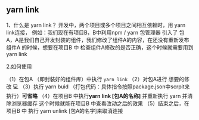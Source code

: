 ## yarn link

1、什么是 yarn link？
开发中，两个项目或多个项目之间相互依赖时，用 yarn link连接，
例如：我们现在有项目B，B中利用npm / yarn 包管理器 引入了 包 A，A是我们自己开发封装的组件，我们修改了组件A的内容，在还没有重新发布组件A 的时候，想要在项目B 中 检查组件A修改的是否正确，这个时候就需要用到yarn link

2.如何使用

（1）在包A （即封装好的组件库）中执行 `yarn link`
（2）对包A进行 想要的修改 💻
（3）执行 yarn buid （打包代码：具体指令按照package.json中scrpit来执行）**可省略**
（4）在项目B 中执行**yarn link [包A的名称]** 并重新执行 yarn 并清除浏览器缓存
这个时候就能在项目B 中查看改动之后的效果
（5）结束之后，在项目B 中 执行 yarn unlink [包A的名字]来取消连接

